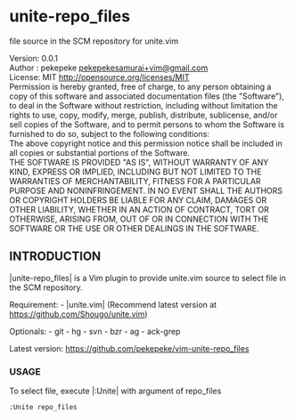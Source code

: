 # unite-repo_files

file source in the SCM repository for unite.vim

Version: 0.0.1  
Author : pekepeke <pekepekesamurai+vim@gmail.com>  
License: MIT <http://opensource.org/licenses/MIT>  
	Permission is hereby granted, free of charge, to any person obtaining a copy of this software and associated documentation files (the "Software"), to deal in the Software without restriction, including without limitation the rights to use, copy, modify, merge, publish, distribute, sublicense, and/or sell copies of the Software, and to permit persons to whom the Software is furnished to do so, subject to the following conditions:  
	The above copyright notice and this permission notice shall be included in all copies or substantial portions of the Software.  
	THE SOFTWARE IS PROVIDED "AS IS", WITHOUT WARRANTY OF ANY KIND, EXPRESS OR IMPLIED, INCLUDING BUT NOT LIMITED TO THE WARRANTIES OF MERCHANTABILITY, FITNESS FOR A PARTICULAR PURPOSE AND NONINFRINGEMENT. IN NO EVENT SHALL THE AUTHORS OR COPYRIGHT HOLDERS BE LIABLE FOR ANY CLAIM, DAMAGES OR OTHER LIABILITY, WHETHER IN AN ACTION OF CONTRACT, TORT OR OTHERWISE, ARISING FROM, OUT OF OR IN CONNECTION WITH THE SOFTWARE OR THE USE OR OTHER DEALINGS IN THE SOFTWARE.

## INTRODUCTION

|unite-repo_files| is a Vim plugin to provide unite.vim source
to select file in the SCM repository.

Requirement:
	- |unite.vim| (Recommend latest version at https://github.com/Shougo/unite.vim)

Optionals:
	- git
	- hg
	- svn
	- bzr
	- ag
	- ack-grep

Latest version:
	https://github.com/pekepeke/vim-unite-repo_files

### USAGE

To select file, execute |:Unite| with argument of repo_files


	:Unite repo_files


